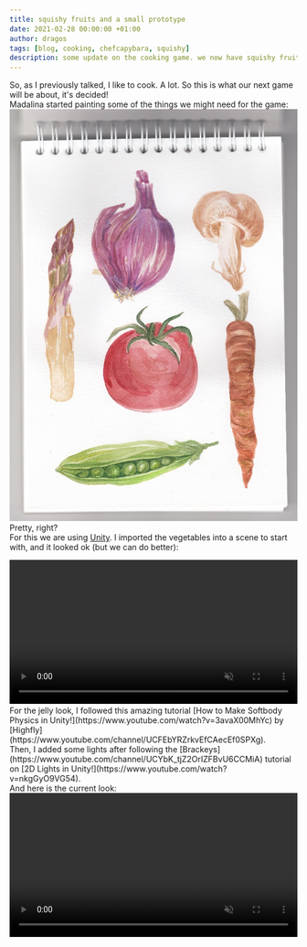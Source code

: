 ```yaml
---
title: squishy fruits and a small prototype
date: 2021-02-28 00:00:00 +01:00
author: dragos
tags: [blog, cooking, chefcapybara, squishy]
description: some update on the cooking game. we now have squishy fruits and a small prototype
---
```


So, as I previously talked, I like to cook. A lot. So this is what our next game will be about, it's decided!
<br />
Madalina started painting some of the things we might need for the game:
![Vegetables Scan](/assets/img/squishy-fruits/scan.jpg)
<br />
Pretty, right?
<br />
For this we are using [Unity](https://unity.com/). I imported the vegetables into a scene to start with, and it looked ok (but we can do better):

<video width="100%" controls="controls" muted autoplay loop>
  <source src="/assets/mp4/squishy-fruits/jelly-look.mp4" type="video/mp4">
</video>

<br />
For the jelly look, I followed this amazing tutorial [How to Make Softbody Physics in Unity!](https://www.youtube.com/watch?v=3avaX00MhYc) by [Highfly](https://www.youtube.com/channel/UCFEbYRZrkvEfCAecEf0SPXg).
<br />
Then, I added some lights after following the [Brackeys](https://www.youtube.com/channel/UCYbK_tjZ2OrIZFBvU6CCMiA) tutorial on [2D Lights in Unity!](https://www.youtube.com/watch?v=nkgGyO9VG54).
<br />
And here is the current look:
<video width="100%" controls="controls" muted autoplay loop>
  <source src="/assets/mp4/squishy-fruits/jelly-with-light.mp4" type="video/mp4">
</video>
<br />
